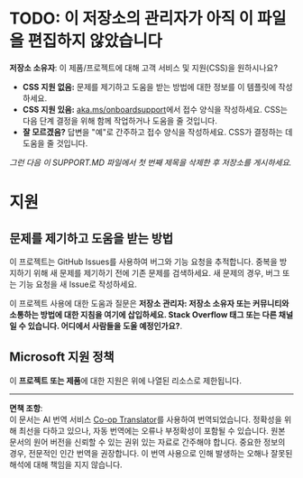 <!--
CO_OP_TRANSLATOR_METADATA:
{
  "original_hash": "b7244261ee19497082edf33bcce64717",
  "translation_date": "2025-09-03T18:12:30+00:00",
  "source_file": "SUPPORT.md",
  "language_code": "ko"
}
-->
# TODO: 이 저장소의 관리자가 아직 이 파일을 편집하지 않았습니다

**저장소 소유자**: 이 제품/프로젝트에 대해 고객 서비스 및 지원(CSS)을 원하시나요?

- **CSS 지원 없음:** 문제를 제기하고 도움을 받는 방법에 대한 정보를 이 템플릿에 작성하세요.
- **CSS 지원 있음:** [aka.ms/onboardsupport](https://aka.ms/onboardsupport)에서 접수 양식을 작성하세요. CSS는 다음 단계 결정을 위해 함께 작업하거나 도움을 줄 것입니다.
- **잘 모르겠음?** 답변을 "예"로 간주하고 접수 양식을 작성하세요. CSS가 결정하는 데 도움을 줄 것입니다.

*그런 다음 이 SUPPORT.MD 파일에서 첫 번째 제목을 삭제한 후 저장소를 게시하세요.*

# 지원

## 문제를 제기하고 도움을 받는 방법  

이 프로젝트는 GitHub Issues를 사용하여 버그와 기능 요청을 추적합니다. 중복을 방지하기 위해 새 문제를 제기하기 전에 기존 문제를 검색하세요. 새 문제의 경우, 버그 또는 기능 요청을 새 Issue로 작성하세요.

이 프로젝트 사용에 대한 도움과 질문은 **저장소 관리자: 저장소 소유자 또는 커뮤니티와 소통하는 방법에 대한 지침을 여기에 삽입하세요. Stack Overflow 태그 또는 다른 채널일 수 있습니다. 어디에서 사람들을 도울 예정인가요?**.

## Microsoft 지원 정책  

이 **프로젝트 또는 제품**에 대한 지원은 위에 나열된 리소스로 제한됩니다.

---

**면책 조항**:  
이 문서는 AI 번역 서비스 [Co-op Translator](https://github.com/Azure/co-op-translator)를 사용하여 번역되었습니다. 정확성을 위해 최선을 다하고 있으나, 자동 번역에는 오류나 부정확성이 포함될 수 있습니다. 원본 문서의 원어 버전을 신뢰할 수 있는 권위 있는 자료로 간주해야 합니다. 중요한 정보의 경우, 전문적인 인간 번역을 권장합니다. 이 번역 사용으로 인해 발생하는 오해나 잘못된 해석에 대해 책임을 지지 않습니다.